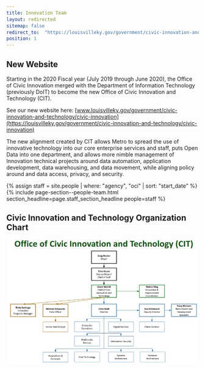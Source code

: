 ```yaml
---
title: Innovation Team
layout: redirected
sitemap: false
redirect_to:  "https://louisvilleky.gov/government/civic-innovation-and-technology/about-us"
position: 1
---
```


## New Website

Starting in the 2020 Fiscal year (July 2019 through June 2020), the Office of Civic Innovation merged with the Department of Information Technology (previously DoIT) to become the new Office of Civic Innovation and Technology (CIT).

See our new website here: 
[www.louisvilleky.gov/government/civic-innovation-and-technology/civic-innovation](https://louisvilleky.gov/government/civic-innovation-and-technology/civic-innovation)

The new alignment created by CIT allows Metro to spread the use of innovative technology into our core enterprise services and staff, puts Open Data into one department, and allows more nimble management of Innovation technical projects around data automation, application development, data warehousing, and data movement, while aligning policy around and data access, privacy, and security.

{% assign staff = site.people | where: "agency", "oci" | sort: "start_date"  %}
{% include page-section--people-team.html
  section_headline=page.staff_section_headline
  people=staff %}

## Civic Innovation and Technology Organization Chart

![Civic Innovation and Technology Org Chart](/assets/img/projects/innovation/cit-orgchart.jpg)

